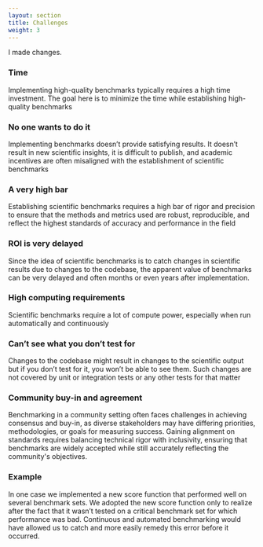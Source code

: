 ```yaml
---
layout: section
title: Challenges
weight: 3
---
```

I made changes.

### Time
Implementing high-quality benchmarks typically requires a high time investment. The goal here is to minimize the time while establishing high-quality benchmarks

### No one wants to do it
Implementing benchmarks doesn’t provide satisfying results. It doesn’t result in new scientific insights, it is difficult to publish, and academic incentives are often misaligned with the establishment of scientific benchmarks

### A very high bar
Establishing scientific benchmarks requires a high bar of rigor and precision to ensure that the methods and metrics used are robust, reproducible, and reflect the highest standards of accuracy and performance in the field

### ROI is very delayed
Since the idea of scientific benchmarks is to catch changes in scientific results due to changes to the codebase, the apparent value of benchmarks can be very delayed and often months or even years after implementation.

### High computing requirements
Scientific benchmarks require a lot of compute power, especially when run automatically and continuously

### Can’t see what you don’t test for
Changes to the codebase might result in changes to the scientific output but if you don’t test for it, you won’t be able to see them. Such changes are not covered by unit or integration tests or any other tests for that matter

### Community buy-in and agreement
Benchmarking in a community setting often faces challenges in achieving consensus and buy-in, as diverse stakeholders may have differing priorities, methodologies, or goals for measuring success. Gaining alignment on standards requires balancing technical rigor with inclusivity, ensuring that benchmarks are widely accepted while still accurately reflecting the community's objectives.

### Example
In one case we implemented a new score function that performed well on several benchmark sets. We adopted the new score function only to realize after the fact that it wasn’t tested on a critical benchmark set for which performance was bad. Continuous and automated benchmarking would have allowed us to catch and more easily remedy this error before it occurred.
